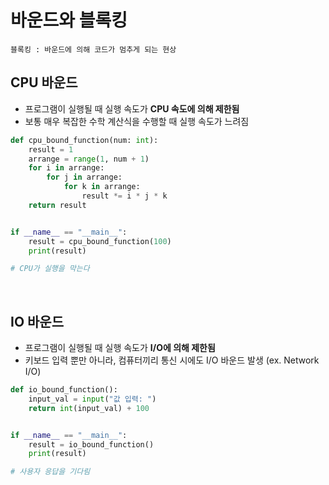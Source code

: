 # 바운드와 블록킹
    블록킹 : 바운드에 의해 코드가 멈추게 되는 현상
## CPU 바운드
- 프로그램이 실행될 때 실행 속도가 **CPU 속도에 의해 제한됨**
- 보통 매우 복잡한 수학 계산식을 수행할 때 실행 속도가 느려짐
```python
def cpu_bound_function(num: int):
    result = 1
    arrange = range(1, num + 1)
    for i in arrange:
        for j in arrange:
            for k in arrange:
                result *= i * j * k
    return result


if __name__ == "__main__":
    result = cpu_bound_function(100)
    print(result)

# CPU가 실행을 막는다
```
<br>

## IO 바운드
- 프로그램이 실행될 때 실행 속도가 **I/O에 의해 제한됨**
- 키보드 입력 뿐만 아니라, 컴퓨터끼리 통신 시에도 I/O 바운드 발생 (ex. Network I/O)
```python
def io_bound_function():
    input_val = input("값 입력: ")
    return int(input_val) + 100


if __name__ == "__main__":
    result = io_bound_function()
    print(result)

# 사용자 응답을 기다림
```

